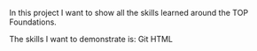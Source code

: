 In this project I want to show all the skills learned around the TOP Foundations.

The skills I want to demonstrate is:
 Git
 HTML